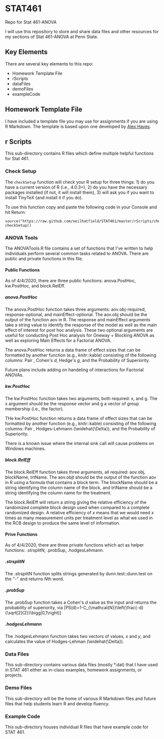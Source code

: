# STAT461

Repo for Stat 461-ANOVA

I will use this repository to store and share data files and other resources for my sections of Stat 461-ANOVA at Penn State.

## Key Elements

There are several key elements to this repo:

+ Homework Template File
+ rScripts
+ dataFiles
+ demoFiles
+ exampleCode

## Homework Template File

I have included a template file you may use for assignments if you are using R Markdown. The template is based upon one developed by [Alex Hayes](https://github.com/alexpghayes/rmarkdown_homework_template).

## r Scripts

This sub-directory contains R files which define multiple helpful functions for Stat 461.

### Check Setup

The `checkSetup` function will check your R setup for three things: 1) do you have a current version of R (i.e., 4.0.3+), 2) do you have the necessary packages installed (if not, it will install them), 3) will ask you if you want to install TinyTeX (and install it if you do).

To use this function copy and paste the following code in your Console and hit Return:
```
source("https://raw.github.com/neilhatfield/STAT461/master/rScripts/checkSetup.R")
checkSetup()
```

### ANOVA Tools

The ANOVATools.R file contains a set of functions that I've written to help individuals perform several common tasks related to ANOVA. There are public and private functions in this file.

#### Public Functions

As of 4/4/2020, there are three public functions: anova.PostHoc, kw.PostHoc, and block.RelEff.

##### anova.PostHoc

The anova.PostHoc function takes three arguments: aov.obj-required, response-optional, and mainEffect-optional. The aov.obj should be the output of the function aov in R. The response and mainEffect arguments take a string value to identify the response of the model as well as the main effect of interest for post hoc analysis. These two optional arguments are useful for conducting Post Hoc analysis for Oneway + Blocking ANOVA as well as exploring Main Effects for a Factorial ANOVA.

The anova.PostHoc returns a data frame of effect sizes that can be formatted by another function (e.g., knitr::kable) consisting of the following columns: Pair , Cohen's *d*, Hedge's *g*, and the Probability of Superiority.

Future plans include adding on handeling of interactions for Factorial ANOVAs.

##### kw.PostHoc

The kw.PostHoc function takes two arguments, both required: x, and g. The x argument should be the response vector and g a vector of group membership (i.e., the factor). 

THe kw.PostHoc function returns a data frame of effect sizes that can be formatted by another function (e.g., knitr::kable) consisting of the following columns: Pair , Hodges-Lehmann \(\widehat{\Delta}\), and the Probability of Superiority.

There is a known issue where the internal sink call will cause problems on Windows machines.

##### block.RelEff

The block.RelEff function takes three arguments, all required: aov.obj, blockName, trtName. The aov.objt should be the output of the function aov in R using a formula that contains a block term. The blockName should be a string identifying the column name of the block, and trtName should be a string identifying the column name for the treatment.

The block.RelEff will return a string giving the relative efficiency of the randomized complete block design used when compared to a complete randomized design. A relative efficiency of *x* means that we would need *x* times as many measurement units per treatment level as what we used in the RCB design to produce the same level of information.

#### Prive Functions

As of 4/4/2020, there are three private functions which act as helper functions: .strsplitN, .probSup, .hodgesLehmann.

##### .strsplitN

The .strsplitN function splits strings generated by dunn.test::dunn.test on the "-" and returns *N*th word.

##### .probSup

The .probSup function takes a Cohen's *d* value as the input and returns the probability of superiority, via
\[PS(d)=1-C_{\mathcal{N}}\left(\frac{-d}{\sqrt[2]{2}}\bigg|0,1\right)\]

##### .hodgesLehmann

The .hodgesLehmann function takes two vectors of values, *x* and *y*, and calculates the value of Hodges-Lehman \(\widehat{\Delta}\).

### Data Files

This sub-directory contains various data files (mostly *.dat) that I have used in STAT 461 either as in-class examples, homework assignments, or projects.

### Demo Files

This sub-directory will be the home of various R Markdown files and future files that help students learn R and develop fluency.

### Example Code

This sub-directory houses individual R files that have example code for STAT 461.

